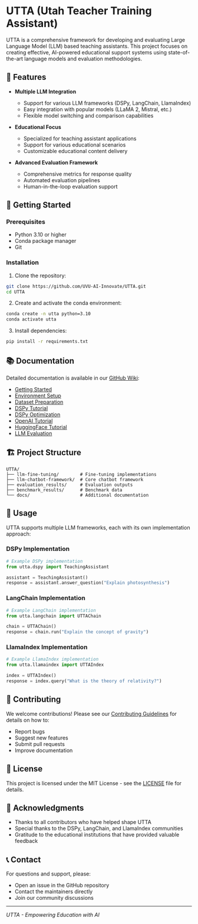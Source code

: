 # UTTA (Utah Teacher Training Assistant)

UTTA is a comprehensive framework for developing and evaluating Large Language Model (LLM) based teaching assistants. This project focuses on creating effective, AI-powered educational support systems using state-of-the-art language models and evaluation methodologies.

## 🌟 Features

- **Multiple LLM Integration**
  - Support for various LLM frameworks (DSPy, LangChain, LlamaIndex)
  - Easy integration with popular models (LLaMA 2, Mistral, etc.)
  - Flexible model switching and comparison capabilities

- **Educational Focus**
  - Specialized for teaching assistant applications
  - Support for various educational scenarios
  - Customizable educational content delivery

- **Advanced Evaluation Framework**
  - Comprehensive metrics for response quality
  - Automated evaluation pipelines
  - Human-in-the-loop evaluation support

## 🚀 Getting Started

### Prerequisites

- Python 3.10 or higher
- Conda package manager
- Git

### Installation

1. Clone the repository:
```bash
git clone https://github.com/UVU-AI-Innovate/UTTA.git
cd UTTA
```

2. Create and activate the conda environment:
```bash
conda create -n utta python=3.10
conda activate utta
```

3. Install dependencies:
```bash
pip install -r requirements.txt
```

## 📚 Documentation

Detailed documentation is available in our [GitHub Wiki](https://github.com/UVU-AI-Innovate/UTTA/wiki):

- [Getting Started](https://github.com/UVU-AI-Innovate/UTTA/wiki/Getting-Started)
- [Environment Setup](https://github.com/UVU-AI-Innovate/UTTA/wiki/Environment-Setup)
- [Dataset Preparation](https://github.com/UVU-AI-Innovate/UTTA/wiki/Dataset-Preparation)
- [DSPy Tutorial](https://github.com/UVU-AI-Innovate/UTTA/wiki/DSPy-Tutorial)
- [DSPy Optimization](https://github.com/UVU-AI-Innovate/UTTA/wiki/DSPy-Optimization)
- [OpenAI Tutorial](https://github.com/UVU-AI-Innovate/UTTA/wiki/OpenAI-Tutorial)
- [HuggingFace Tutorial](https://github.com/UVU-AI-Innovate/UTTA/wiki/HuggingFace-Tutorial)
- [LLM Evaluation](https://github.com/UVU-AI-Innovate/UTTA/wiki/LLM-Evaluation)

## 🏗️ Project Structure

```
UTTA/
├── llm-fine-tuning/        # Fine-tuning implementations
├── llm-chatbot-framework/  # Core chatbot framework
├── evaluation_results/     # Evaluation outputs
├── benchmark_results/      # Benchmark data
└── docs/                   # Additional documentation
```

## 🔧 Usage

UTTA supports multiple LLM frameworks, each with its own implementation approach:

### DSPy Implementation
```python
# Example DSPy implementation
from utta.dspy import TeachingAssistant

assistant = TeachingAssistant()
response = assistant.answer_question("Explain photosynthesis")
```

### LangChain Implementation
```python
# Example LangChain implementation
from utta.langchain import UTTAChain

chain = UTTAChain()
response = chain.run("Explain the concept of gravity")
```

### LlamaIndex Implementation
```python
# Example LlamaIndex implementation
from utta.llamaindex import UTTAIndex

index = UTTAIndex()
response = index.query("What is the theory of relativity?")
```

## 🤝 Contributing

We welcome contributions! Please see our [Contributing Guidelines](CONTRIBUTING.md) for details on how to:

- Report bugs
- Suggest new features
- Submit pull requests
- Improve documentation

## 📄 License

This project is licensed under the MIT License - see the [LICENSE](LICENSE) file for details.

## 🙏 Acknowledgments

- Thanks to all contributors who have helped shape UTTA
- Special thanks to the DSPy, LangChain, and LlamaIndex communities
- Gratitude to the educational institutions that have provided valuable feedback

## 📞 Contact

For questions and support, please:
- Open an issue in the GitHub repository
- Contact the maintainers directly
- Join our community discussions

---

*UTTA - Empowering Education with AI*